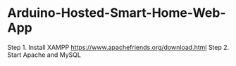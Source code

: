 # Arduino-Hosted-Smart-Home-Web-App
Step 1. Install XAMPP https://www.apachefriends.org/download.html
Step 2. Start Apache and MySQL
